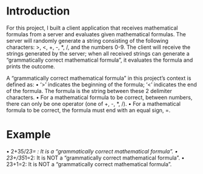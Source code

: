 # Introduction
For this project, I built a client application that receives mathematical formulas from a server and evaluates given mathematical formulas. The server will randomly generate a string consisting of the following characters: >, <, +, -, *, /, and the numbers 0-9. The client will receive the strings generated by the server; when all received strings can generate a “grammatically correct mathematical formula”, it evaluates the formula and prints the outcome.

A “grammatically correct mathematical formula” in this project’s context is defined as:
• ‘>’ indicates the beginning of the formula; ‘<’ indicates the end of the formula. The formula is the string between these 2 delimiter characters.
• For a mathematical formula to be correct, between numbers, there can only be one operator (one of +, -, *, /).
• For a mathematical formula to be correct, the formula must end with an equal sign, =.

# Example
• 2+35/2*3= : It is a “grammatically correct mathematical formula”.
• 23+/35*1=2: It is NOT a “grammatically correct mathematical formula”.
• 23+1=2: It is NOT a “grammatically correct mathematical formula”.
